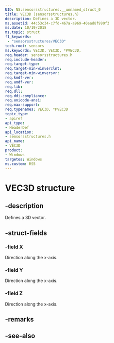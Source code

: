 ```yaml
---
UID: NS:sensorsstructures.__unnamed_struct_0
title: VEC3D (sensorsstructures.h)
description: Defines a 3D vector.
ms.assetid: 44c53c34-c7fd-467a-a969-40ead8f990f3
ms.date: 10/19/2018
ms.topic: struct
f1_keywords:
 - "sensorsstructures/VEC3D"
tech.root: sensors
ms.keywords: VEC3D, VEC3D, *PVEC3D, 
req.header: sensorsstructures.h
req.include-header:
req.target-type:
req.target-min-winverclnt:
req.target-min-winversvr:
req.kmdf-ver:
req.umdf-ver:
req.lib:
req.dll:
req.ddi-compliance:
req.unicode-ansi:
req.max-support:
req.typenames: VEC3D, *PVEC3D
topic_type: 
- apiref
api_type: 
- HeaderDef
api_location: 
- sensorsstructures.h
api_name: 
- VEC3D
product: 
- Windows
targetos: Windows
ms.custom: RS5
---
```


# VEC3D structure

## -description

Defines a 3D vector.

## -struct-fields

### -field X

Direction along the x-axis.

### -field Y

Direction along the x-axis.

### -field Z

Direction along the x-axis.


## -remarks

## -see-also
